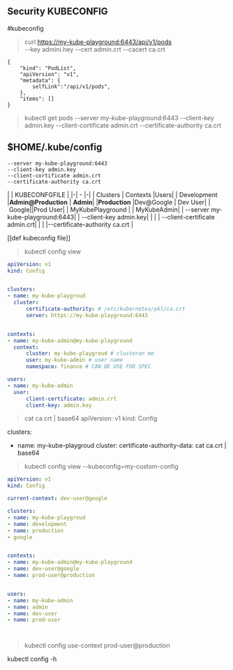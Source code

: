 
## Security KUBECONFIG

#kubeconfig

> curl [https://my-kube-playground:6443/api/v1/pods](https://my-kube-playground:6443/api/v1/pods)  
> --key admini.hey --cert admin.crt --cacert ca.crt

```
{
	"kind": "PodList",
	"apiVersion": "v1",
	"metadata": {
		selfLink":"/api/v1/pods",
	},
	"items": []
}
```

> kubectl get pods --server my-kube-playground:6443 --client-key admin.key --client-cortificate admin.crt --certificate-authority ca.crt

## [](https://github.com/turekradek/obsidian_notes/blob/kubernetes_28_ikea/Kubernetes%20Certified%20Application%20Developer%20(CKAD)%20with%20tests%20UDEMY/Section%209%20updates%20for%20sep%202021%20changes/135%20Kube%20Config.md#homekubeconfig)$HOME/.kube/config

```
--server my-kube-playground:6443
--client-key admin.key
--client-cortificate admin.crt
--certificate-authority ca.crt
```

| | KUBECONFGFILE | 
|-| - |-| 
| Clusters | Contexts |Users| 
| Development |**Admin@Production** | **Admin**| 
|**Production** |Dev@Google | Dev User| 
| Google||Prod User|
| MyKubePlayground | | MyKubeAdmin|
| --server my-kube-playground:6443| | --client-key admin.key|
| | | --client-certificate admin.crt|
| | |--certificate-authority ca.crt |


[[def kubeconfig file]]

> kubectl config view
```kubeconfigfile.yaml
apiVersion: v1
kind: Config


clusters:
- name: my-kube-playgroud
  cluster: 
	  certificate-authority: # /etc/kubernetes/pkl/ca.crt
	  server: https://my-kube-playground:6443


contexts:
- name: my-kube-admin@my-kube-playground
  context:
	  cluster: my-kube-playgroud # clusteran me
	  user: my-kube-admin # user name 
	  namespace: finance # CAN BE USE FOR SPEC

users:
- name: my-kube-admin
  user:
	  client-certificate: admin.crt
	  client-key: admin.key

```

> cat ca.crt | base64
apiVersion: v1
kind: Config

clusters:
- name: my-kube-playgroud
  cluster: 
	  certificate-authority-data: cat ca.crt | base64
	  
	
> kubectl config view --kubeconfig=my-custom-config
```kubeconfigfile.yaml
apiVersion: v1
kind: Config

current-context: dev-user@google

clusters:
- name: my-kube-playgroud
- name: development
- name: production
- google


contexts:
- name: my-kube-admin@my-kube-playground
- name: dev-user@google
- name: prod-user@production


users:
- name: my-kube-admin
- name: admin
- name: dev-user
- name: prod-user




```

> kubectl config use-context prod-user@production

kubectl config -h 



